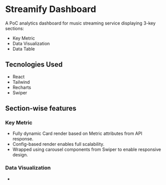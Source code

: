 # Streamify Dashboard

A PoC analytics dashboard for music streaming service displaying 3-key sections:
- Key Metric
- Data Visualization
- Data Table

## Tecnologies Used

- React
- Tailwind
- Recharts
- Swiper

## Section-wise features

### Key Metric
- Fully dynamic Card render based on Metric attributes from API response.
- Config-based render enables full scalability.
- Wrapped using carousel components from Swiper to enable responsive design.

### Data Visualization

- 
